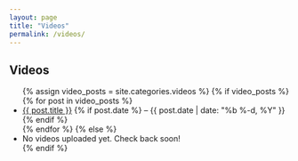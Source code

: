 ```yaml
---
layout: page
title: "Videos"
permalink: /videos/
---
```


## Videos

<ul>
  {% assign video_posts = site.categories.videos %}
  {% if video_posts %}
    {% for post in video_posts %}
      <li>
        <a href="{{ post.url | relative_url }}">{{ post.title }}</a>
        {% if post.date %} – {{ post.date | date: "%b %-d, %Y" }}{% endif %}
      </li>
    {% endfor %}
  {% else %}
    <li>No videos uploaded yet. Check back soon!</li>
  {% endif %}
</ul>
